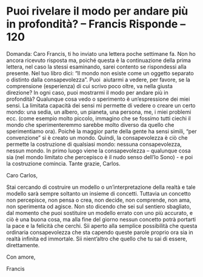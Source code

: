 # Puoi rivelare il modo per andare più in profondità? – Francis Risponde – 120

Domanda: Caro Francis, ti ho inviato una lettera poche settimane fa. Non ho ancora ricevuto risposta ma, poich&eacute; questa &egrave; la continuazione della prima lettera, nel caso la stessi esaminando, sarei contento se rispondessi alla presente. Nel tuo libro dici: &ldquo;Il mondo non esiste come un oggetto separato o distinto dalla consapevolezza&rdquo;. Puoi&nbsp; aiutarmi a vedere, per favore, se la comprensione (esperienza) di cui scrivo poco oltre, va nella giusta direzione? In ogni caso, puoi mostrarmi il modo per andare pi&ugrave; in profondit&agrave;? Qualunque cosa vedo o sperimento &egrave; un&rsquo;espressione dei miei sensi. La limitata capacit&agrave; dei sensi mi permette di vedere o creare un certo mondo: una sedia, un albero, un pianeta, una persona, me, i miei problemi ecc. (come esempio molto piccolo, immagino che se fossimo tutti ciechi il mondo che sperimenteremmo sarebbe molto diverso da quello che sperimentiamo ora). Poich&eacute; la maggior parte della gente ha sensi simili, &ldquo;per convenzione&rdquo; si &egrave; creato un mondo. Quindi, la consapevolezza &egrave; ci&ograve; che permette la costruzione di qualsiasi mondo: nessuna consapevolezza, nessun mondo. In primo luogo viene la consapevolezza &ndash; qualunque cosa sia (nel mondo limitato che percepisco &egrave; il nudo senso dell&rsquo;Io Sono) - e poi la costruzione comincia. Tante grazie, Carlos.

Caro Carlos,

Stai cercando di costruire un modello o un&rsquo;interpretazione della realt&agrave; e tale modello sar&agrave; sempre soltanto un insieme di concetti. Tuttavia un concetto non percepisce, non pensa o crea, non decide, non comprende, non ama, non sperimenta od agisce. Non sto dicendo che sei sul sentiero sbagliato, dal momento che puoi sostituire un modello errato con uno pi&ugrave; accurato, e ci&ograve; &egrave; una buona cosa, ma alla fine del giorno nessun concetto potr&agrave; portarti la pace e la felicit&agrave; che cerchi. Sii aperto alla semplice possibilit&agrave; che questa ordinaria consapevolezza che sta capendo queste parole proprio ora sia in realt&agrave; infinita ed immortale. Sii nient&rsquo;altro che quello che tu sai di essere, direttamente.

Con amore,

Francis


